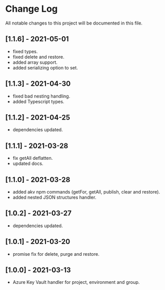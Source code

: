 # Change Log

All notable changes to this project will be documented in this file.

## [1.1.6] - 2021-05-01
-   fixed types.
-   fixed delete and restore.
-   added array support.
-   added serializing option to set.

## [1.1.3] - 2021-04-30
-   fixed bad nesting handling.
-   added Typescript types.

## [1.1.2] - 2021-04-25
-   dependencies updated.
## [1.1.1] - 2021-03-28
-   fix getAll deflatten.
-   updated docs.

## [1.1.0] - 2021-03-28
-   added akv npm commands (getFor, getAll, publish, clear and restore).
-   added nested JSON structures handler.

## [1.0.2] - 2021-03-27
-   dependencies updated.

## [1.0.1] - 2021-03-20
-   promise fix for delete, purge and restore.

## [1.0.0] - 2021-03-13
-   Azure Key Vault handler for project, environment and group.
